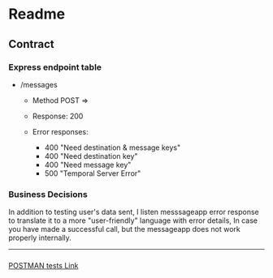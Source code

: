 # Readme


## Contract 

### Express endpoint table

- /messages 
  - Method POST => 
  - Response: 200 
  - Error responses:

     - 400 "Need destination & message keys"
     - 400 "Need destination key"
     - 400 "Need message key"
     - 500 "Temporal Server Error"

### Business Decisions

In addition to testing user's data sent, I listen messsageapp error response to translate it to a more "user-friendly" language with error details, In case you have made a successful call, but the messageapp does not work properly internally. 

---



###
[POSTMAN tests Link](test_messages.postman_collection.json)








